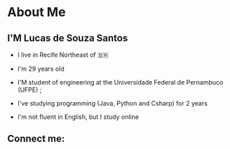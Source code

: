 # About Me

## I'M Lucas de Souza Santos

* I live in Recife  Northeast of :brazil:

* I'm 29 years old

* I'M student of engineering at the Universidade Federal de Pernambuco (UFPE) ;

* I've studying programming (Java, Python and Csharp) for 2 years

* I'm not fluent in English, but I study online

## Connect me:
